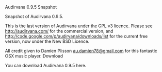 Audirvana 0.9.5 Snapshot

Snapshot of Audirvana 0.9.5.

This is the last version of Audirvana under the GPL v3 licence. Please see http://audirvana.com/ for the commercial version, and http://code.google.com/p/audirvana/downloads/list for the current free version, now under the New BSD Licence.

All credit given to Damien Plisson au.damien78@gmail.com for this fantastic OSX music player.
Download

You can download Audirvana 0.9.5 here. 
